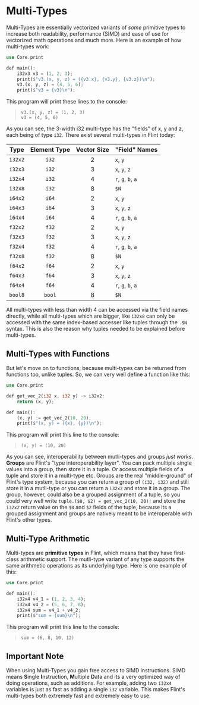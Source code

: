 # Multi-Types

Multi-Types are essentially vectorized variants of _some_ primitive types to increase both readability, performance (SIMD) and ease of use for vectorized math operations and much more. Here is an example of how multi-types work:

```rs
use Core.print

def main():
    i32x3 v3 = (1, 2, 3);
    print($"v3.(x, y, z) = ({v3.x}, {v3.y}, {v3.z})\n");
    v3.(x, y, z) = (4, 5, 6);
    print($"v3 = {v3}\n");
```

This program will print these lines to the console:

> ```
> v3.(x, y, z) = (1, 2, 3)
> v3 = (4, 5, 6)
> ```

As you can see, the 3-width i32 multi-type has the "fields" of x, y and z, each being of type `i32`. There exist several multi-types in Flint today:

|  Type   | Element Type | Vector Size | "Field" Names      |
| :-----: | :----------: | :---------: | :----------------- |
| `i32x2` |    `i32`     |      2      | `x`, `y`           |
| `i32x3` |    `i32`     |      3      | `x`, `y`, `z`      |
| `i32x4` |    `i32`     |      4      | `r`, `g`, `b`, `a` |
| `i32x8` |    `i32`     |      8      | `$N`               |
| `i64x2` |    `i64`     |      2      | `x`, `y`           |
| `i64x3` |    `i64`     |      3      | `x`, `y`, `z`      |
| `i64x4` |    `i64`     |      4      | `r`, `g`, `b`, `a` |
| `f32x2` |    `f32`     |      2      | `x`, `y`           |
| `f32x3` |    `f32`     |      3      | `x`, `y`, `z`      |
| `f32x4` |    `f32`     |      4      | `r`, `g`, `b`, `a` |
| `f32x8` |    `f32`     |      8      | `$N`               |
| `f64x2` |    `f64`     |      2      | `x`, `y`           |
| `f64x3` |    `f64`     |      3      | `x`, `y`, `z`      |
| `f64x4` |    `f64`     |      4      | `r`, `g`, `b`, `a` |
| `bool8` |    `bool`    |      8      | `$N`               |

All multi-types with less than width 4 can be accessed via the field names directly, while all multi-types which are bigger, like `i32x8` can only be accessed with the same index-based accesser like tuples through the `.$N` syntax. This is also the reason why tuples needed to be explained before multi-types.

## Multi-Types with Functions

But let's move on to functions, because multi-types can be returned from functions too, unlike tuples. So, we can very well define a function like this:

```rs
use Core.print

def get_vec_2(i32 x, i32 y) -> i32x2:
    return (x, y);

def main():
    (x, y) := get_vec_2(10, 20);
    print($"(x, y) = ({x}, {y})\n");
```

This program will print this line to the console:

> ```
> (x, y) = (10, 20)
> ```

As you can see, interoperability between mutli-types and groups _just works_. **Groups** are Flint's "type interoperability layer". You can pack multiple single values into a group, then store it in a tuple. Or access multiple fields of a tuple and store it in a multi-type etc. Groups are the real "middle-ground" of Flint's type system, because you can return a group of `(i32, i32)` and still store it in a mutli-type or you can return a `i32x2` and store it in a group. The group, however, could also be a grouped assignment of a tuple, so you could very well write `tuple.($0, $2) = get_vec_2(10, 20);` and store the `i32x2` return value on the `$0` and `$2` fields of the tuple, because its a grouped assignment and groups are natively meant to be interoperable with Flint's other types.

## Multi-Type Arithmetic

Multi-types are **primitive types** in Flint, which means that they have first-class arithmetic support. The mutli-type variant of any type supports the same arithmetic operations as its underlying type. Here is one example of this:

```rs
use Core.print

def main():
    i32x4 v4_1 = (1, 2, 3, 4);
    i32x4 v4_2 = (5, 6, 7, 8);
    i32x4 sum = v4_1 + v4_2;
    print($"sum = {sum}\n");
```

This program will print this line to the console:

> ```
> sum = (6, 8, 10, 12)
> ```

## Important Note

When using Multi-Types you gain free access to SIMD instructions. SIMD means **S**ingle **I**nstruction, **M**ultiple **D**ata and its a very optimized way of doing operations, such as additions. For example, adding two `i32x4` variables is just as fast as adding a single `i32` variable. This makes Flint's multi-types both extremely fast and extremely easy to use.
